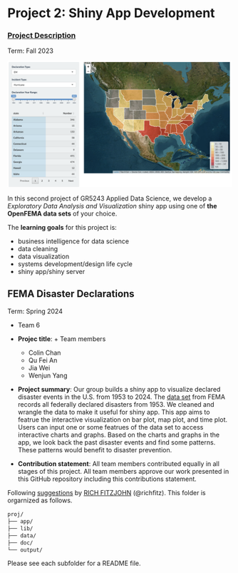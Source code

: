 # Project 2: Shiny App Development

### [Project Description](doc/project2_desc.md)

Term: Fall 2023

![screenshot](doc/screenshot.png)

In this second project of GR5243 Applied Data Science, we develop a *Exploratory Data Analysis and Visualization* shiny app using one of **the OpenFEMA data sets** of your choice.  

The **learning goals** for this project is:

- business intelligence for data science
- data cleaning
- data visualization
- systems development/design life cycle
- shiny app/shiny server

## FEMA Disaster Declarations
Term: Spring 2024

+ Team 6
+ **Projec title**: + Team members
	+ Colin Chan
	+ Qu Fei An
	+ Jia Wei
	+ Wenjun Yang

+ **Project summary**: Our group builds a shiny app to visualize declared disaster events in the U.S. from 1953 to 2024. The [data set](https://www.fema.gov/openfema-data-page/disaster-declarations-summaries-v2) from FEMA records all federally declared disasters from 1953. We cleaned and wrangle the data to make it useful for shiny app. This app aims to featrue the interactive visualization on bar plot, map plot, and time plot. Users can input one or some featrues of the data set to access interactive charts and graphs. Based on the charts and graphs in the app, we look back the past disaster events and find some patterns. These patterns would benefit to disaster prevention. 

+ **Contribution statement**: All team members contributed equally in all stages of this project. All team members approve our work presented in this GitHub repository including this contributions statement. 

Following [suggestions](http://nicercode.github.io/blog/2013-04-05-projects/) by [RICH FITZJOHN](http://nicercode.github.io/about/#Team) (@richfitz). This folder is orgarnized as follows.

```
proj/
├── app/
├── lib/
├── data/
├── doc/
└── output/
```

Please see each subfolder for a README file.

